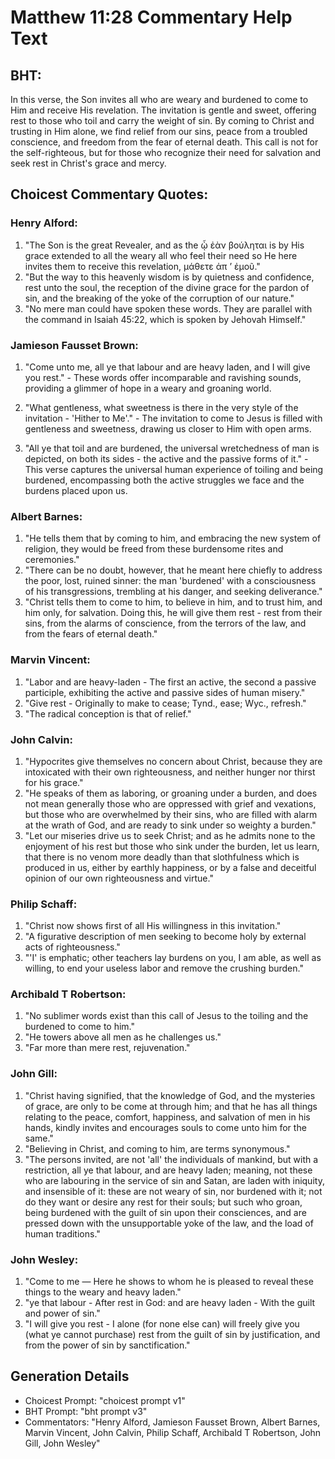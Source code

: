 # Matthew 11:28 Commentary Help Text

## BHT:
In this verse, the Son invites all who are weary and burdened to come to Him and receive His revelation. The invitation is gentle and sweet, offering rest to those who toil and carry the weight of sin. By coming to Christ and trusting in Him alone, we find relief from our sins, peace from a troubled conscience, and freedom from the fear of eternal death. This call is not for the self-righteous, but for those who recognize their need for salvation and seek rest in Christ's grace and mercy.

## Choicest Commentary Quotes:
### Henry Alford:
1. "The Son is the great Revealer, and as the ᾧ ἐὰν βούληται is by His grace extended to all the weary all who feel their need so He here invites them to receive this revelation, μάθετε ἀπ ʼ ἐμοῦ."
2. "But the way to this heavenly wisdom is by quietness and confidence, rest unto the soul, the reception of the divine grace for the pardon of sin, and the breaking of the yoke of the corruption of our nature."
3. "No mere man could have spoken these words. They are parallel with the command in Isaiah 45:22, which is spoken by Jehovah Himself."

### Jamieson Fausset Brown:
1. "Come unto me, all ye that labour and are heavy laden, and I will give you rest." - These words offer incomparable and ravishing sounds, providing a glimmer of hope in a weary and groaning world.

2. "What gentleness, what sweetness is there in the very style of the invitation - 'Hither to Me'." - The invitation to come to Jesus is filled with gentleness and sweetness, drawing us closer to Him with open arms.

3. "All ye that toil and are burdened, the universal wretchedness of man is depicted, on both its sides - the active and the passive forms of it." - This verse captures the universal human experience of toiling and being burdened, encompassing both the active struggles we face and the burdens placed upon us.

### Albert Barnes:
1. "He tells them that by coming to him, and embracing the new system of religion, they would be freed from these burdensome rites and ceremonies."
2. "There can be no doubt, however, that he meant here chiefly to address the poor, lost, ruined sinner: the man 'burdened' with a consciousness of his transgressions, trembling at his danger, and seeking deliverance."
3. "Christ tells them to come to him, to believe in him, and to trust him, and him only, for salvation. Doing this, he will give them rest - rest from their sins, from the alarms of conscience, from the terrors of the law, and from the fears of eternal death."

### Marvin Vincent:
1. "Labor and are heavy-laden - The first an active, the second a passive participle, exhibiting the active and passive sides of human misery."
2. "Give rest - Originally to make to cease; Tynd., ease; Wyc., refresh."
3. "The radical conception is that of relief."

### John Calvin:
1. "Hypocrites give themselves no concern about Christ, because they are intoxicated with their own righteousness, and neither hunger nor thirst for his grace." 
2. "He speaks of them as laboring, or groaning under a burden, and does not mean generally those who are oppressed with grief and vexations, but those who are overwhelmed by their sins, who are filled with alarm at the wrath of God, and are ready to sink under so weighty a burden." 
3. "Let our miseries drive us to seek Christ; and as he admits none to the enjoyment of his rest but those who sink under the burden, let us learn, that there is no venom more deadly than that slothfulness which is produced in us, either by earthly happiness, or by a false and deceitful opinion of our own righteousness and virtue."

### Philip Schaff:
1. "Christ now shows first of all His willingness in this invitation."
2. "A figurative description of men seeking to become holy by external acts of righteousness."
3. "'I' is emphatic; other teachers lay burdens on you, I am able, as well as willing, to end your useless labor and remove the crushing burden."

### Archibald T Robertson:
1. "No sublimer words exist than this call of Jesus to the toiling and the burdened to come to him." 
2. "He towers above all men as he challenges us." 
3. "Far more than mere rest, rejuvenation."

### John Gill:
1. "Christ having signified, that the knowledge of God, and the mysteries of grace, are only to be come at through him; and that he has all things relating to the peace, comfort, happiness, and salvation of men in his hands, kindly invites and encourages souls to come unto him for the same."
2. "Believing in Christ, and coming to him, are terms synonymous."
3. "The persons invited, are not 'all' the individuals of mankind, but with a restriction, all ye that labour, and are heavy laden; meaning, not these who are labouring in the service of sin and Satan, are laden with iniquity, and insensible of it: these are not weary of sin, nor burdened with it; not do they want or desire any rest for their souls; but such who groan, being burdened with the guilt of sin upon their consciences, and are pressed down with the unsupportable yoke of the law, and the load of human traditions."

### John Wesley:
1. "Come to me — Here he shows to whom he is pleased to reveal these things to the weary and heavy laden."
2. "ye that labour - After rest in God: and are heavy laden - With the guilt and power of sin."
3. "I will give you rest - I alone (for none else can) will freely give you (what ye cannot purchase) rest from the guilt of sin by justification, and from the power of sin by sanctification."


## Generation Details
- Choicest Prompt: "choicest prompt v1"
- BHT Prompt: "bht prompt v3"
- Commentators: "Henry Alford, Jamieson Fausset Brown, Albert Barnes, Marvin Vincent, John Calvin, Philip Schaff, Archibald T Robertson, John Gill, John Wesley"
